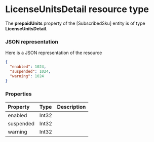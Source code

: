 # LicenseUnitsDetail resource type

The **prepaidUnits** property of the [SubscribedSku] entity is of type **LicenseUnitsDetail**.

### JSON representation

Here is a JSON representation of the resource

<!-- {
  "blockType": "resource",
  "optionalProperties": [

  ],
  "@odata.type": "microsoft.graph.licenseunitsdetail"
}-->

```json
{
  "enabled": 1024,
  "suspended": 1024,
  "warning": 1024
}

```
### Properties
| Property	   | Type	|Description|
|:---------------|:--------|:----------|
|enabled|Int32|            |
|suspended|Int32|            |
|warning|Int32|            |

<!-- uuid: 3c9ab441-73cf-4698-b2dc-8892d2417a02
2015-10-19 09:46:35 UTC -->
<!-- {
  "type": "#page.annotation",
  "description": "LicenseUnitsDetail resource",
  "keywords": "",
  "section": "documentation",
  "tocPath": ""
}-->